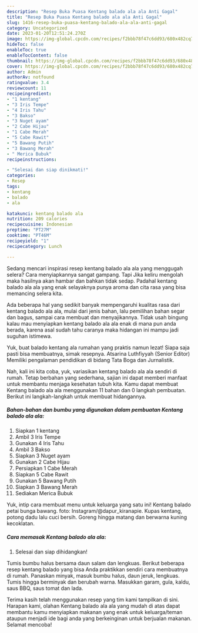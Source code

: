 ```yaml
---
description: "Resep Buka Puasa Kentang balado ala ala Anti Gagal"
title: "Resep Buka Puasa Kentang balado ala ala Anti Gagal"
slug: 1416-resep-buka-puasa-kentang-balado-ala-ala-anti-gagal
category: Uncategorized
date: 2023-01-20T12:51:24.270Z
image: https://img-global.cpcdn.com/recipes/f2bbb78f47c6dd93/680x482cq70/kentang-balado-ala-ala-foto-resep-utama.jpg
hideToc: false
enableToc: true
enableTocContent: false
thumbnail: https://img-global.cpcdn.com/recipes/f2bbb78f47c6dd93/680x482cq70/kentang-balado-ala-ala-foto-resep-utama.jpg
cover: https://img-global.cpcdn.com/recipes/f2bbb78f47c6dd93/680x482cq70/kentang-balado-ala-ala-foto-resep-utama.jpg
author: Admin
authorAv: notfound
ratingvalue: 3.4
reviewcount: 11
recipeingredient:
- "1 kentang"
- "3 Iris Tempe"
- "4 Iris Tahu"
- "3 Bakso"
- "3 Nuget ayam"
- "2 Cabe Hijau"
- "1 Cabe Merah"
- "5 Cabe Rawit"
- "5 Bawang Putih"
- "3 Bawang Merah"
- " Merica Bubuk"
recipeinstructions:

- "Selesai dan siap dinikmati!"
categories:
- Resep
tags:
- kentang
- balado
- ala

katakunci: kentang balado ala 
nutrition: 209 calories
recipecuisine: Indonesian
preptime: "PT27M"
cooktime: "PT46M"
recipeyield: "1"
recipecategory: Lunch

---
```



Sedang mencari inspirasi resep kentang balado ala ala yang menggugah selera? Cara menyiapkannya sangat gampang. Tapi Jika keliru mengolah maka hasilnya akan hambar dan bahkan tidak sedap. Padahal kentang balado ala ala yang enak selayaknya punya aroma dan cita rasa yang bisa memancing selera kita.


Ada beberapa hal yang sedikit banyak mempengaruhi kualitas rasa dari kentang balado ala ala, mulai dari jenis bahan, lalu pemilihan bahan segar dan bagus, sampai cara membuat dan menyajikannya. Tidak usah bingung kalau mau menyiapkan kentang balado ala ala enak di mana pun anda berada, karena asal sudah tahu caranya maka hidangan ini mampu jadi suguhan istimewa.

Yuk, buat balado kentang ala rumahan yang praktis namun lezat! Siapa saja pasti bisa membuatnya, simak resepnya. Atsarina Luthfiyyah (Senior Editor) Memiliki pengalaman pendidikan di bidang Tata Boga dan Jurnalistik.


Nah, kali ini kita coba, yuk, variasikan kentang balado ala ala sendiri di rumah. Tetap berbahan yang sederhana, sajian ini dapat memberi manfaat untuk membantu menjaga kesehatan tubuh kita. Kamu dapat membuat Kentang balado ala ala menggunakan 11 bahan dan 0 langkah pembuatan. Berikut ini langkah-langkah untuk membuat hidangannya.

<!--inarticleads1-->

##### Bahan-bahan dan bumbu yang digunakan dalam pembuatan Kentang balado ala ala:

1. Siapkan 1 kentang
1. Ambil 3 Iris Tempe
1. Gunakan 4 Iris Tahu
1. Ambil 3 Bakso
1. Siapkan 3 Nuget ayam
1. Gunakan 2 Cabe Hijau
1. Persiapkan 1 Cabe Merah
1. Siapkan 5 Cabe Rawit
1. Gunakan 5 Bawang Putih
1. Siapkan 3 Bawang Merah
1. Sediakan  Merica Bubuk


Yuk, intip cara membuat menu untuk keluarga yang satu ini! Kentang balado petai bunga bawang. foto: Instagram/@dapur_kiranapie. Kupas kentang, potong dadu lalu cuci bersih. Goreng hingga matang dan berwarna kuning kecoklatan. 

<!--inarticleads2-->

##### Cara memasak Kentang balado ala ala:


1. Selesai dan siap dihidangkan!

Tumis bumbu halus bersama daun salam dan lengkuas. Berikut beberapa resep kentang balado yang bisa Anda praktikkan sendiri cara membuatnya di rumah. Panaskan minyak, masuk bumbu halus, daun jeruk, lengkuas. Tumis hingga berminyak dan berubah warna. Masukkan garam, gula, kaldu, saus BBQ, saus tomat dan lada. 

Terima kasih telah menggunakan resep yang tim kami tampilkan di sini. Harapan kami, olahan Kentang balado ala ala yang mudah di atas dapat membantu kamu menyiapkan makanan yang enak untuk keluarga/teman ataupun menjadi ide bagi anda yang berkeinginan untuk berjualan makanan. Selamat mencoba!
